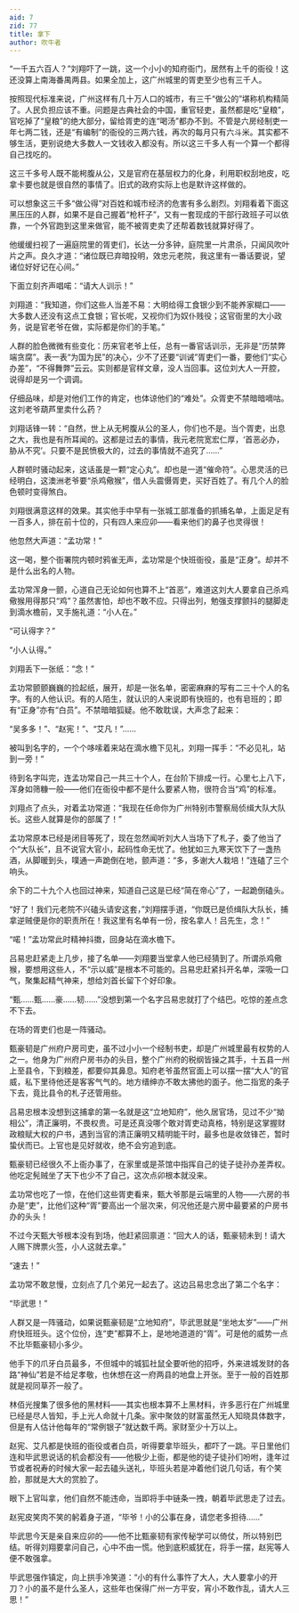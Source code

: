 ```yaml
---
aid: 7
zid: 77
title: 拿下
author: 吹牛者
---
```


“一千五六百人？”刘翔吓了一跳，这一个小小的知府衙门，居然有上千的衙役！这还没算上南海番禺两县。如果全加上，这广州城里的胥吏至少也有三千人。

按照现代标准来说，广州这样有几十万人口的城市，有三千“做公的”堪称机构精简了。人民负担应该不重。问题是古典社会的中国，重官轻吏，虽然都是吃“皇粮”，官吃掉了“皇粮”的绝大部分，留给胥吏的连“喝汤”都办不到。不管是六房经制吏一年七两二钱，还是“有编制”的衙役的三两六钱，再次的每月只有六斗米。其实都不够生活，更别说绝大多数人一文钱收入都没有。所以这三千多人有一个算一个都得自己找吃的。

这三千多号人既不能枵腹从公，又是官府在基层权力的化身，利用职权刮地皮，吃拿卡要也就是很自然的事情了。旧式的政府实际上也是默许这样做的。

可以想象这三千多“做公得”对百姓和城市经济的危害有多么剧烈。刘翔看着下面这黑压压的人群，如果不是自己握着“枪杆子”，又有一套现成的干部行政班子可以依靠，一个外官跑到这里来做官，能不被胥吏卖了还帮着数钱就算好得了。

他缓缓扫视了一遍庭院里的胥吏们，长达一分多钟，庭院里一片肃杀，只闻风吹叶片之声。良久才道：“诸位既已弃暗投明，效忠元老院，我这里有一番话要说，望诸位好好记在心间。”

下面立刻齐声唱喏：“请大人训示！”

刘翔道：“我知道，你们这些人当差不易：大明给得工食银少到不能养家糊口——大多数人还没有这点工食银；官长呢，又视你们为奴仆贱役；这官衙里的大小政务，说是官老爷在做，实际都是你们的手笔。”

人群的脸色微微有些变化：历来官老爷上任，总有一番官话训示，无非是“历禁弊端贪腐”。表一表“为国为民”的决心，少不了还要“训诫”胥吏们一番，要他们“实心办差”，“不得舞弊”云云。实则都是官样文章，没人当回事。这位刘大人一开腔，说得却是另一个调调。

仔细品味，却是对他们工作的肯定，也体谅他们的“难处”。众胥吏不禁暗暗嘀咕。这刘老爷葫芦里卖什么药？

刘翔话锋一转：“自然，世上从无枵腹从公的圣人，你们也不是。当个胥吏，出息之大，我也是有所耳闻的。这都是过去的事情，我元老院宽宏仁厚，‘首恶必办，胁从不究’。只要不是民愤极大的，过去的事情就不追究了……”

人群顿时骚动起来，这话虽是一颗“定心丸”。却也是一道“催命符”。心思灵活的已经明白，这澳洲老爷要“杀鸡儆猴”，借人头震慑胥吏，买好百姓了。有几个人的脸色顿时变得煞白。

刘翔很满意这样的效果。其实他手中早有一张城工部准备的抓捕名单，上面足足有一百多人，排在前十位的，只有四人来应卯——看来他们的鼻子也灵得很！

他忽然大声道：“孟功常！”

这一喝，整个衙署院内顿时鸦雀无声，孟功常是个快班衙役，虽是“正身”。却并不是什么出名的人物。

孟功常浑身一颤，心道自己无论如何也算不上“首恶”，难道这刘大人要拿自己杀鸡儆猴用得那只“鸡”？虽然害怕，却也不敢不应。只得出列，勉强支撑颤抖的腿脚走到滴水檐前，叉手施礼道：“小人在。”

“可认得字？”

“小人认得。”

刘翔丢下一张纸：“念！”

孟功常颤颤巍巍的捡起纸，展开，却是一张名单，密密麻麻的写有二三十个人的名字。有的人他认识。有的人陌生，就认识的人来说即有快班的，也有皂班的；即有“正身”亦有“白员”。不禁暗暗狐疑。他不敢耽误，大声念了起来：

“吴多多！”、“赵宪！”、“艾凡！”……

被叫到名字的，一个个哆嗦着来站在滴水檐下见礼，刘翔一挥手：“不必见礼，站到一旁！”

待到名字叫完，连孟功常自己一共三十个人，在台阶下排成一行。心里七上八下，浑身如筛糠一般——他们在衙役中都不是什么要紧人物，很符合当“鸡”的标准。

刘翔点了点头，对着孟功常道：“我现在任命你为广州特别市警察局侦缉大队大队长。这些人就算是你的部属了！”

孟功常原本已经是闭目等死了，现在忽然闻听刘大人当场下了札子，委了他当了个“大队长”，且不说官大官小，起码性命无忧了。他犹如三九寒天饮下了一盏热酒，从脚暖到头，噗通一声跪倒在地，颤声道：“多，多谢大人栽培！”连磕了三个响头。

余下的二十九个人也回过神来，知道自己这是已经“简在帝心”了，一起跪倒磕头。

“好了！我们元老院不兴磕头请安这套，”刘翔摆手道，“你既已是侦缉队大队长，捕拿逆贼便是你的职责所在！我这里有名单有一份，按名拿人！吕先生，念！”

“喏！”孟功常此时精神抖擞，回身站在滴水檐下。

吕易忠赶紧走上几步，接了名单——刘翔要当堂拿人他已经猜到了。所谓杀鸡儆猴，要想用这些人，不“示以威”是根本不可能的。吕易忠赶紧抖开名单，深吸一口气，聚集起精气神来，想给刘首长留下个好印象。

“甄……甄……豪……韧……”没想到第一个名字吕易忠就打了个结巴。吃惊的差点念不下去。

在场的胥吏们也是一阵骚动。

甄豪韧是广州府户房司吏，虽不过小小一个经制书吏，却是广州城里最有权势的人之一。他身为广州府户房书办的头目，整个广州府的税纲皆操之其手，十五县一州上至县令，下到粮差，都要仰其鼻息。知府老爷虽然官面上可以摆一摆“大人”的官威，私下里待他还是客客气气的。地方缙绅亦不敢太拂他的面子。他二指宽的条子下去，竟比县令的札子还管用些。

吕易忠根本没想到这捕拿的第一名就是这“立地知府”，他久居官场，见过不少“拗相公”，清正廉明，不畏权贵。可是还真没哪个敢对胥吏动真格，特别是这掌握财政粮赋大权的户书，遇到当官的清正廉明又精明能干时，最多也是收敛锋芒，暂时蛰伏而已。上官也是见好就收，绝不会穷追到底。

甄豪韧已经很久不上衙办事了，在家里或是茶馆中指挥自己的徒子徒孙办差弄权。他吃定髡贼坐了天下也少不了自己，这次点卯根本就没来。

孟功常也吃了一惊，在他们这些胥吏看来，甄大爷那是云端里的人物——六房的书办是“吏”，比他们这种“胥”要高出一个层次来，何况他还是六房中最要紧的户房书办的头头！

不过今天甄大爷根本没有到场，他赶紧回禀道：“回大人的话，甄豪韧未到！请大人赐下牌票火签，小人这就去拿。”

“速去！”

孟功常不敢怠慢，立刻点了几个弟兄一起去了。这边吕易忠念出了第二个名字：

“毕武思！”

人群又是一阵骚动，如果说甄豪韧是“立地知府”，毕武思就是“坐地太岁”——广州府快班班头。这个位份，连“吏”都算不上，是地地道道的“胥”。可是他的威势一点不比毕甄豪韧小多少。

他手下的爪牙白员最多，不但城中的城狐社鼠全要听他的招呼，外来进城发财的各路“神仙”若是不给足孝敬，也休想在这一府两县的地盘上开张。至于一般的百姓那就是视同草芥一般了。

林佰光搜集了很多他的黑材料——其实也根本算不上黑材料，许多恶行在广州城里已经是尽人皆知，手上光人命就十几条。家中聚敛的财富虽然无人知晓具体数字，但是有人估计他每年的“常例银子”就达数千两。家财至少十万以上。

赵宪、艾凡都是快班的衙役或者白员，听得要拿毕班头，都吓了一跳。平日里他们连和毕武思说话的机会都没有——他极少上衙，都是他的徒子徒孙们吩咐，逢年过节或者祝寿的时候大家一起去磕头送礼，毕班头若是冲着他们说几句话，有个笑脸，那就是大大的赏脸了。

眼下上官叫拿，他们自然不能违命，当即将手中链条一拽，朝着毕武思走了过去。

赵宪皮笑肉不笑的躬着身子道，“毕爷！小的公事在身，请您老多担待……”

毕武思今天是亲自来应卯的——他不比甄豪韧有家传秘学可以倚仗，所以特别巴结。听得刘翔要拿问自己，心中不由一慌。他到底积威犹在，将手一摆，赵宪等人便不敢强拿。

毕武思强作镇定，向上拱手冷笑道：“小的有什么事忤了大人，大人要拿小的开刀？小的虽不是什么圣人，这些年也保得广州一方平安，宵小不敢作乱，请大人三思！”
